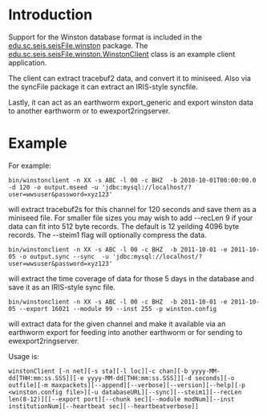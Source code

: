 # Introduction #

Support for the Winston database format is included in the [edu.sc.seis.seisFile.winston](http://code.google.com/p/seisfile/source/browse/src/main/java/edu/sc/seis/seisFile/winston) package. The [edu.sc.seis.seisFile.winston.WinstonClient](http://code.google.com/p/seisfile/source/browse/src/main/java/edu/sc/seis/seisFile/winston/WinstonClient.java) class is an example client application.

The client can extract tracebuf2 data, and convert it to miniseed. Also via the syncFile package it can extract an IRIS-style syncfile.

Lastly, it can act as an earthworm export\_generic and export winston data to another earthworm or to ewexport2ringserver.

# Example #

For example:
```
bin/winstonclient -n XX -s ABC -l 00 -c BHZ  -b 2010-10-01T00:00:00.0 -d 120 -o output.mseed -u 'jdbc:mysql://localhost/?user=wwsuser&password=xyz123'
```
will extract tracebuf2s for this channel for 120 seconds and save them as a miniseed file. For smaller file sizes you may wish to add --recLen 9 if your data can fit into 512 byte records. The default is 12 yeilding 4096 byte records. The --steim1 flag will optionally compress the data.
```
bin/winstonclient -n XX -s ABC -l 00 -c BHZ  -b 2011-10-01 -e 2011-10-05 -o output.sync --sync  -u 'jdbc:mysql://localhost/?user=wwsuser&password=xyz123'
```
will extract the time coverage of data for those 5 days in the database and save it as an IRIS-style sync file.

```
bin/winstonclient -n XX -s ABC -l 00 -c BHZ  -b 2011-10-01 -e 2011-10-05 --export 16021 --module 99 --inst 255 -p winston.config
```
will extract data for the given channel and make it available via an earthworm export for feeding into another earthworm or for sending to ewexport2ringserver.

Usage is:

```
winstonClient [-n net][-s sta][-l loc][-c chan][-b yyyy-MM-dd[THH:mm:ss.SSS]][-e yyyy-MM-dd[THH:mm:ss.SSS]][-d seconds][-o outfile][-m maxpackets][--append][--verbose][--version][--help][-p <winston.config file>][-u databaseURL][--sync][--steim1][--recLen len(8-12)][[--export port][--chunk sec][--module modNum][--inst institutionNum][--heartbeat sec][--heartbeatverbose]]
```